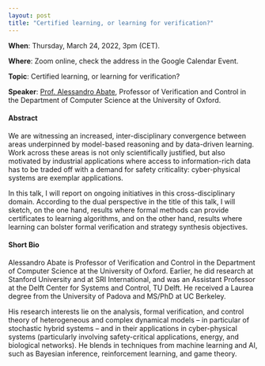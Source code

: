 ```yaml
---
layout: post 
title: "Certified learning, or learning for verification?"
---
```


**When**:  Thursday, March 24, 2022, 3pm (CET).

**Where**: Zoom online, check the address in the Google Calendar Event.

**Topic**: Certified learning, or learning for verification? 

**Speaker**: [Prof. Alessandro Abate](https://www.cs.ox.ac.uk/people/alessandro.abate/home.html), Professor of Verification and Control in the Department of Computer Science at the University of Oxford.

#### Abstract

We are witnessing an increased, inter-disciplinary convergence between areas underpinned by model-based reasoning and by data-driven learning.  Work across these areas is not only scientifically justified, but also motivated by industrial applications where access to information-rich data has to be traded off with a demand for safety criticality: cyber-physical systems are exemplar applications. 

In this talk, I will report on ongoing initiatives in this cross-disciplinary domain. According to the dual perspective in the title of this talk, I will sketch, on the one hand, results where formal methods can provide certificates to learning algorithms, and on the other hand, results where learning can bolster formal verification and strategy synthesis objectives. 


#### Short Bio

Alessandro Abate is Professor of Verification and Control in the Department of Computer Science at the University of Oxford. Earlier, he did research at Stanford University and at SRI International, and was an Assistant Professor at the Delft Center for Systems and Control, TU Delft. He received a Laurea degree from the University of Padova and MS/PhD at UC Berkeley.  

His research interests lie on the analysis, formal verification, and control theory of heterogeneous and complex dynamical models – in particular of stochastic hybrid systems – and in their applications in cyber-physical systems (particularly involving safety-critical applications, energy, and biological networks). He blends in techniques from machine learning and AI, such as Bayesian inference, reinforcement learning, and game theory.
